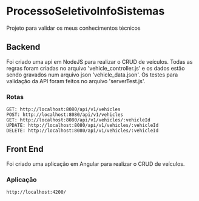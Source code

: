 # ProcessoSeletivoInfoSistemas
Projeto para validar os meus conhecimentos técnicos

## Backend
Foi criado uma api em NodeJS para realizar o CRUD de veículos.
Todas as regras foram criadas no arquivo 'vehicle_controller.js' e os dados estão sendo gravados num arquivo json 'vehicle_data.json'.
Os testes para validação da API foram feitos no arquivo 'serverTest.js'.

### Rotas

    GET: http://localhost:8080/api/v1/vehicles
    POST: http://localhost:8080/api/v1/vehicles
    GET: http://localhost:8080/api/v1/vehicles/:vehicleId
    UPDATE: http://localhost:8080/api/v1/vehicles/:vehicleId
    DELETE: http://localhost:8080/api/v1/vehicles/:vehicleId

## Front End
Foi criado uma aplicação em Angular para realizar o CRUD de veículos.

### Aplicação
    http://localhost:4200/
